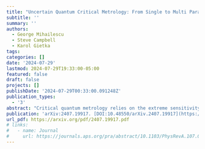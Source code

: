 ```yaml
---
title: "Uncertain Quantum Critical Metrology: From Single to Multi Parameter Sensing"
subtitle: ''
summary: ''
authors:
  - George Mihailescu
  - Steve Campbell
  - Karol Gietka
tags:
categories: []
date: '2024-07-29'
lastmod: 2024-07-29T19:33:00-05:00
featured: false
draft: false
projects: []
publishDate: '2024-07-29T00:33:00.091248Z'
publication_types:
  - '3'
abstract: "Critical quantum metrology relies on the extreme sensitivity of a system's eigenstates near the critical point of a quantum phase transition to Hamiltonian perturbations. This means that these eigenstates are extremely sensitive to all the parameters of the Hamiltonian. In practical settings, there always exists a degree of experimental uncertainty in the control parameters - which are approximately known quantities. Despite such uncertainties representing the most relevant source of noise in critical metrology, their impact on the attainable precision has been largely overlooked. In this work we present a general framework, interpolating between the single and multi-parameter estimation settings, allowing for the proper bookkeeping of relevant errors. We apply this framework to the paradigmatic transverse field Ising and Lipkin-Meshkov-Glick models, explicitly showing how uncertainty in control parameters impacts the sensitivity of critical sensors. For finite-size systems, we establish that there exists a trade-off between the amount of uncertainty a many-body probe can withstand while still maintaining a quantum advantage in parameter estimation."
publication: 'arXiv:2407.19917. [DOI:10.48550/arXiv.2407.19917](https://doi.org/10.48550/arXiv.2407.19917)'
url_pdf: https://arxiv.org/pdf/2407.19917.pdf
# links:
#   - name: Journal
#     url: https://journals.aps.org/pra/abstract/10.1103/PhysRevA.107.012209
---
```

